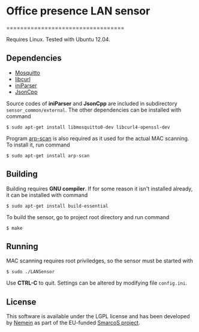 # Office presence LAN sensor
==================================

Requires Linux. Tested with Ubuntu 12.04.

## Dependencies
* [Mosquitto](http://mosquitto.org/)
* [libcurl](http://curl.haxx.se/libcurl/)
* [iniParser](http://ndevilla.free.fr/iniparser/)
* [JsonCpp](http://jsoncpp.sourceforge.net/)

Source codes of **iniParser** and **JsonCpp** are included in subdirectory `sensor_common/external`. The other dependencies can be installed with command

    $ sudo apt-get install libmosquitto0-dev libcurl4-openssl-dev

Program [arp-scan](http://www.nta-monitor.com/tools-resources/security-tools/arp-scan) is also required as it used for the actual MAC scanning. To install it, run command
    
    $ sudo apt-get install arp-scan
    
## Building
Building requires **GNU compiler**. If for some reason it isn't installed already, it can be installed with command

    $ sudo apt-get install build-essential
    
To build the sensor, go to project root directory and run command

    $ make

## Running
MAC scanning requires root priviledges, so the sensor must be started with

    $ sudo ./LANSensor
    
Use **CTRL-C** to quit. Settings can be altered by modifying file `config.ini`.

## License
This software is available under the LGPL license and has been developed by [Nemein](http://nemein.com) as part of the EU-funded [SmarcoS project](http://smarcos-project.eu/).
